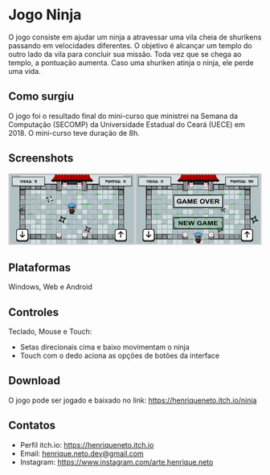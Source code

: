 # Jogo Ninja

O jogo consiste em ajudar um ninja a atravessar uma vila cheia de shurikens passando em velocidades diferentes. O objetivo é alcançar um templo do outro lado da vila para concluir sua missão. Toda vez que se chega ao templo, a pontuação aumenta. Caso uma shuriken atinja o ninja, ele perde uma vida.

## Como surgiu

O jogo foi o resultado final do mini-curso que ministrei na Semana da Computação (SECOMP) da Universidade Estadual do Ceará (UECE) em 2018. O mini-curso teve duração de 8h.

## Screenshots

![alt text](image.png)

## Plataformas

Windows, Web e Android

## Controles

Teclado, Mouse e Touch:

- Setas direcionais cima e baixo movimentam o ninja
- Touch com o dedo aciona as opções de botões da interface

## Download

O jogo pode ser jogado e baixado no link: https://henriqueneto.itch.io/ninja

## Contatos

- Perfil itch.io: https://henriqueneto.itch.io
- Email: henrique.neto.dev@gmail.com
- Instagram: https://www.instagram.com/arte.henrique.neto
